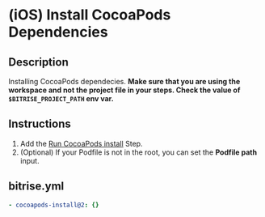 # (iOS) Install CocoaPods Dependencies

## Description

Installing CocoaPods dependecies. **Make sure that you are using the workspace and not the project file in your steps. Check the value of `$BITRISE_PROJECT_PATH` env var.**

## Instructions

1. Add the [Run CocoaPods install](https://github.com/bitrise-steplib/steps-cocoapods-install) Step.
2. (Optional) If your Podfile is not in the root, you can set the **Podfile path** input.  

## bitrise.yml

```yaml
- cocoapods-install@2: {}
```
